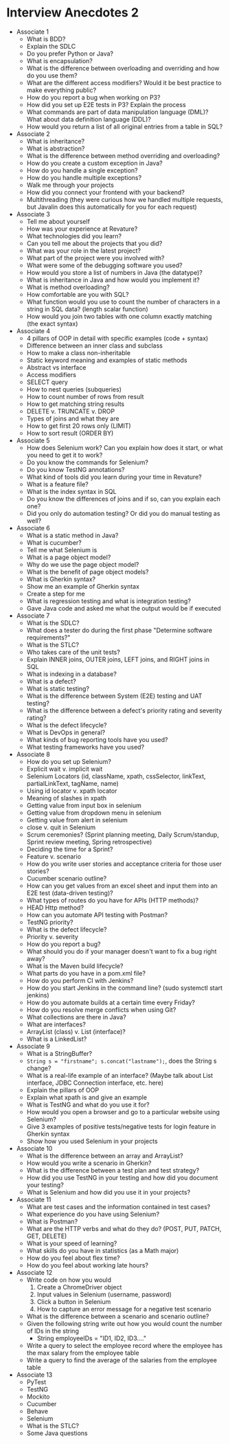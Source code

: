 # Interview Anecdotes 2

- Associate 1
    * What is BDD?
    * Explain the SDLC
    * Do you prefer Python or Java?
    * What is encapsulation?
    * What is the difference between overloading and overriding and how do you use them?
    * What are the different access modifiers? Would it be best practice to make everything public?
    * How do you report a bug when working on P3?
    * How did you set up E2E tests in P3? Explain the process
    * What commands are part of data manipulation language (DML)? What about data definition language (DDL)?
    * How would you return a list of all original entries from a table in SQL?
- Associate 2
    * What is inheritance?
    * What is abstraction?
    * What is the difference between method overriding and overloading?
    * How do you create a custom exception in Java?
    * How do you handle a single exception?
    * How do you handle multiple exceptions?
    * Walk me through your projects
    * How did you connect your frontend with your backend?
    * Multithreading (they were curious how we handled multiple requests, but Javalin does this automatically for you for each request)
- Associate 3
    * Tell me about yourself
    * How was your experience at Revature?
    * What technologies did you learn?
    * Can you tell me about the projects that you did?
    * What was your role in the latest project?
    * What part of the project were you involved with?
    * What were some of the debugging software you used?
    * How would you store a list of numbers in Java (the datatype)?
    * What is inheritance in Java and how would you implement it?
    * What is method overloading?
    * How comfortable are you with SQL?
    * What function would you use to count the number of characters in a string in SQL data? (length scalar function)
    * How would you join two tables with one column exactly matching (the exact syntax)
- Associate 4
    * 4 pillars of OOP in detail with specific examples (code + syntax)
    * Difference between an inner class and subclass
    * How to make a class non-inheritable
    * Static keyword meaning and examples of static methods
    * Abstract vs interface
    * Access modifiers
    * SELECT query
    * How to nest queries (subqueries)
    * How to count number of rows from result
    * How to get matching string results
    * DELETE v. TRUNCATE v. DROP
    * Types of joins and what they are
    * How to get first 20 rows only (LIMIT)
    * How to sort result (ORDER BY)
- Associate 5
    * How does Selenium work? Can you explain how does it start, or what you need to get it to work?
    * Do you know the commands for Selenium?
    * Do you know TestNG annotations?
    * What kind of tools did you learn during your time in Revature?
    * What is a feature file?
    * What is the index syntax in SQL
    * Do you know the differences of joins and if so, can you explain each one?
    * Did you only do automation testing? Or did you do manual testing as well?
- Associate 6
    * What is a static method in Java?
    * What is cucumber?
    * Tell me what Selenium is
    * What is a page object model?
    * Why do we use the page object model?
    * What is the benefit of page object models?
    * What is Gherkin syntax?
    * Show me an example of Gherkin syntax
    * Create a step for me
    * What is regression testing and what is integration testing?
    * Gave Java code and asked me what the output would be if executed
- Associate 7
    * What is the SDLC?
    * What does a tester do during the first phase "Determine software requirements?"
    * What is the STLC?
    * Who takes care of the unit tests?
    * Explain INNER joins, OUTER joins, LEFT joins, and RIGHT joins in SQL
    * What is indexing in a database?
    * What is a defect?
    * What is static testing?
    * What is the difference between System (E2E) testing and UAT testing?
    * What is the difference between a defect's priority rating and severity rating?
    * What is the defect lifecycle?
    * What is DevOps in general?
    * What kinds of bug reporting tools have you used?
    * What testing frameworks have you used?
- Associate 8
    * How do you set up Selenium?
    * Explicit wait v. implicit wait
    * Selenium Locators (id, className, xpath, cssSelector, linkText, partialLinkText, tagName, name)
    * Using id locator v. xpath locator
    * Meaning of slashes in xpath
    * Getting value from input box in selenium
    * Getting value from dropdown menu in selenium
    * Getting value from alert in selenium
    * close v. quit in Selenium
    * Scrum ceremonies? (Sprint planning meeting, Daily Scrum/standup, Sprint review meeting, Spring retrospective)
    * Deciding the time for a Sprint?
    * Feature v. scenario
    * How do you write user stories and acceptance criteria for those user stories?
    * Cucumber scenario outline?
    * How can you get values from an excel sheet and input them into an E2E test (data-driven testing)?
    * What types of routes do you have for APIs (HTTP methods)?
    * HEAD Http method?
    * How can you automate API testing with Postman?
    * TestNG priority?
    * What is the defect lifecycle?
    * Priority v. severity
    * How do you report a bug?
    * What should you do if your manager doesn't want to fix a bug right away?
    * What is the Maven build lifecycle?
    * What parts do you have in a pom.xml file?
    * How do you perform CI with Jenkins?
    * How do you start Jenkins in the command line? (sudo systemctl start jenkins)
    * How do you automate builds at a certain time every Friday?
    * How do you resolve merge conflicts when using Git?
    * What collections are there in Java?
    * What are interfaces?
    * ArrayList (class) v. List (interface)?
    * What is a LinkedList?
- Associate 9
    * What is a StringBuffer?
    * `String s = "firstname"; s.concat("lastname");`, does the String s change?
    * What is a real-life example of an interface? (Maybe talk about List interface, JDBC Connection interface, etc. here)
    * Explain the pillars of OOP
    * Explain what xpath is and give an example
    * What is TestNG and what do you use it for?
    * How would you open a browser and go to a particular website using Selenium?
    * Give 3 examples of positive tests/negative tests for login feature in Gherkin syntax
    * Show how you used Selenium in your projects
- Associate 10
    * What is the difference between an array and ArrayList?
    * How would you write a scenario in Gherkin?
    * What is the difference between a test plan and test strategy?
    * How did you use TestNG in your testing and how did you document your testing?
    * What is Selenium and how did you use it in your projects?
- Associate 11
    * What are test cases and the information contained in test cases?
    * What experience do you have using Selenium?
    * What is Postman?
    * What are the HTTP verbs and what do they do? (POST, PUT, PATCH, GET, DELETE)
    * What is your speed of learning?
    * What skills do you have in statistics (as a Math major)
    * How do you feel about flex time?
    * How do you feel about working late hours?
- Associate 12
    * Write code on how you would
        1. Create a ChromeDriver object
        2. Input values in Selenium (username, password)
        3. Click a button in Selenium
        4. How to capture an error message for a negative test scenario
    * What is the difference between a scenario and scenario outline?
    * Given the following string write out how you would count the number of IDs in the string
        - String employeeIDs = "ID1, ID2, ID3...."
    * Write a query to select the employee record where the employee has the max salary from the employee table
    * Write a query to find the average of the salaries from the employee table
- Associate 13
    * PyTest
    * TestNG
    * Mockito
    * Cucumber
    * Behave
    * Selenium
    * What is the STLC?
    * Some Java questions

